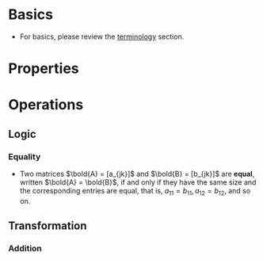 # Basics
- For basics, please review the [terminology](../../terminology.md) section.
# Properties

# Operations
## Logic
### Equality
- Two matrices $\bold{A} = [a_{jk}]$ and $\bold{B} = [b_{jk}]$ are **equal**, written $\bold{A} = \bold{B}$, if and only if they have the same size and the corresponding entries are equal, that is, $a_{11}=b_{11}, a_{12}=b_{12}$, and so on.
## Transformation
### Addition
